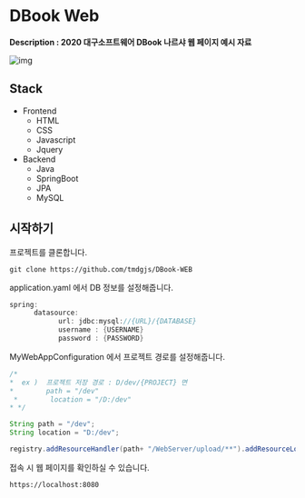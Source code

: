 # DBook Web

**Description : 2020 대구소프트웨어 DBook 나르샤 웹 페이지 예시 자료**



![img](https://www.notion.so/image/https%3A%2F%2Fs3-us-west-2.amazonaws.com%2Fsecure.notion-static.com%2F60db7c5e-3557-4aa8-a3d0-c015645dccc9%2FUntitled.png?table=block&id=5e022ac5-b462-4900-afc9-c34b89add8af&width=3840&userId=779ce7c6-5c92-476c-bee4-050c75c24982&cache=v2)



## Stack

- Frontend
  - HTML
  - CSS
  - Javascript
  - Jquery
- Backend
  - Java
  - SpringBoot
  - JPA
  - MySQL



## 시작하기

프로젝트를 클론합니다.

```
git clone https://github.com/tmdgjs/DBook-WEB
```

application.yaml 에서 DB 정보를 설정해줍니다.

```java
spring:
      datasource:
            url: jdbc:mysql://{URL}/{DATABASE}
            username : {USERNAME}
            password : {PASSWORD}
```

MyWebAppConfiguration 에서 프로젝트 경로를 설정해줍니다.

```java
/*
*  ex )  프로젝트 저장 경로 : D/dev/{PROJECT} 면
*        path = "/dev"
 *        location = "/D:/dev"
* */

String path = "/dev";
String location = "D:/dev";

registry.addResourceHandler(path+ "/WebServer/upload/**").addResourceLocations("file:/"+ location +"/WebServer/upload/");
```

접속 시 웹 페이지를 확인하실 수 있습니다.

```
https://localhost:8080
```

